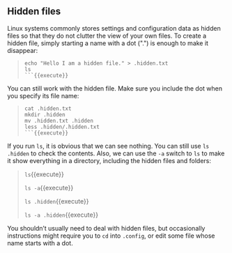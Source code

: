 ## Hidden files

Linux systems commonly stores settings and configuration data as hidden files so that they do not clutter the view of your own files. To create a hidden file, simply starting a name with a dot (".") is enough to make it disappear:
> ```
> echo "Hello I am a hidden file." > .hidden.txt
> ls
> ```{{execute}}

You can still work with the hidden file. Make sure you include the dot when you specify its file name:
> ```
> cat .hidden.txt
> mkdir .hidden
> mv .hidden.txt .hidden
> less .hidden/.hidden.txt
> ```{{execute}}

If you run `ls`, it is obvious that we can see nothing. You can still use `ls .hidden` to check the contents. Also, we can use the `-a` switch to `ls` to make it show everything in a directory, including the hidden files and folders:
> `ls`{{execute}}
> 
> `ls -a`{{execute}}
> 
> `ls .hidden`{{execute}}
> 
> `ls -a .hidden`{{execute}}

You shouldn’t usually need to deal with hidden files, but occasionally instructions might require you to `cd` into `.config`, or edit some file whose name starts with a dot.

<br/>
